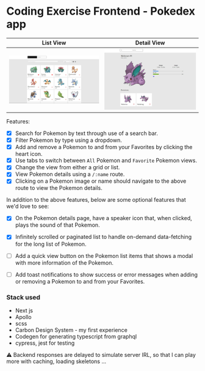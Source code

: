 # Coding Exercise Frontend - Pokedex app


List View           |  Detail View
:-------------------------:|:-------------------------:
![](example/list.jpg) |  ![](example/detail.jpg)


Features:

- [x] Search for Pokemon by text through use of a search bar.
- [x] Filter Pokemon by type using a dropdown.
- [x] Add and remove a Pokemon to and from your Favorites by clicking the heart icon.
- [x] Use tabs to switch between `All` Pokemon and `Favorite` Pokemon views.
- [x] Change the view from either a grid or list.
- [x] View Pokemon details using a `/:name` route.
- [x] Clicking on a Pokemon image or name should navigate to the above route to view the Pokemon details.

In addition to the above features, below are some optional features that we'd love to see:
- [x] On the Pokemon details page, have a speaker icon that, when clicked, plays the sound of that Pokemon.
- [x] Infinitely scrolled or paginated list to handle on-demand data-fetching for the long list of Pokemon.
- [ ] Add a quick view button on the Pokemon list items that shows a modal with more information of the Pokemon.
- [ ] Add toast notifications to show success or error messages when adding or removing a Pokemon to and from your Favorites.





### Stack used
- Next js
- Apollo
- scss
- Carbon Design System - my first experience
- Codegen for generating typescript from graphql 
- cypress, jest for testing 

:warning: Backend responses are delayed to simulate server IRL, so that I can play more with caching, loading skeletons ... 

